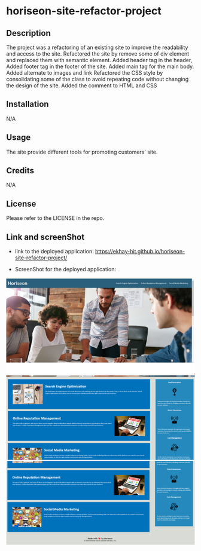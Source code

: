 # horiseon-site-refactor-project

## Description
The project was a refactoring of an existing site to improve the readability and access to the site.
Refactored the site by remove some of div element and replaced them with semantic element. 
Added header tag in the header, 
Added footer tag in the footer of the site. 
Added main tag for the main body. 
Added alternate to images and link 
Refactored the CSS style by consolidating some of the class to avoid repeating code without changing the design of the site. 
Added the comment to HTML and CSS



## Installation

N/A

## Usage
The site provide different tools for promoting customers' site. 


## Credits

N/A

## License

Please refer to the LICENSE in the repo.

## Link and screenShot
* link to the deployed application: https://ekhay-hit.github.io/horiseon-site-refactor-project/

* ScreenShot for the deployed application:

![alt text](image.png)
![alt text](image-1.png)
![alt text](image-2.png)